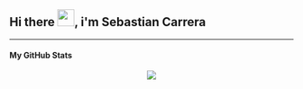 ## Hi there <img src="https://raw.githubusercontent.com/MartinHeinz/MartinHeinz/master/wave.gif" width="30px">, i'm Sebastian Carrera

<hr>

#### My GitHub Stats

<a href="https://github.com/sebascarreram/sebascarreram" style="display: flex;justify-content: center;">
  <img align="center" src="https://github-readme-stats.vercel.app/api/top-langs/?username=sebascarreram&layout=compact&hide=html&title_color=ffffff&text_color=c9cacc&icon_color=2bbc8a&bg_color=1d1f21" />
</a>
